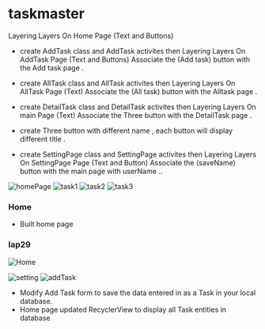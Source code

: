 # taskmaster

Layering Layers On Home Page (Text and Buttons)
 * create AddTask class and AddTask activites then Layering Layers On AddTask Page (Text and Buttons) 
 Associate the (Add task) button with the Add task page .

 * create AllTask class and AllTask activites then Layering Layers On AllTask Page (Text) 
 Associate the (All  task) button with the Alltask page .
 
 * create DetailTask class and DetailTask activites then Layering Layers On main Page (Text) 
 Associate the Three button with the DetailTask page .

 * create Three button with different name , each button will display different title . 

 * create SettingPage class and SettingPage activites then Layering Layers On SettingPage Page (Text and Button) 
 Associate the (saveName) button with the main page with userName ..

 ![homePage](https://raw.githubusercontent.com/abdalrahman-alhmouz/taskmaster/lab27/img/homePage.PNG)
 ![task1](https://raw.githubusercontent.com/abdalrahman-alhmouz/taskmaster/lab27/img/task1.PNG)
 ![task2](https://raw.githubusercontent.com/abdalrahman-alhmouz/taskmaster/lab27/img/task2.PNG)
 ![task3](https://raw.githubusercontent.com/abdalrahman-alhmouz/taskmaster/lab27/img/task3.PNG)



### Home 

- Built home page

### lap29
![Home](https://raw.githubusercontent.com/abdalrahman-alhmouz/taskmaster/lab29/img/Home.PNG)

![setting](https://raw.githubusercontent.com/abdalrahman-alhmouz/taskmaster/lab29/img/setting.PNG)
![addTask](https://raw.githubusercontent.com/abdalrahman-alhmouz/taskmaster/lab29/img/AddTask.PNG)


- Modify Add Task form to save the data entered in as a Task in your local database.
- Home page updated RecyclerView to display all Task entities in database



